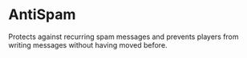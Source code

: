 # AntiSpam

Protects against recurring spam messages and prevents players from writing messages without having moved before.